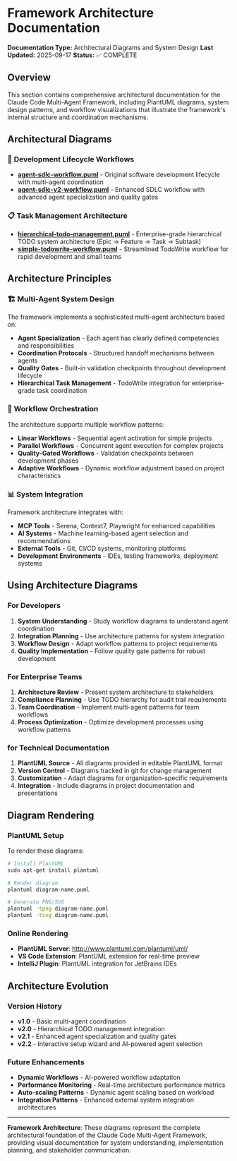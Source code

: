 # Framework Architecture Documentation

**Documentation Type:** Architectural Diagrams and System Design
**Last Updated:** 2025-09-17
**Status:** ✅ COMPLETE

## Overview

This section contains comprehensive architectural documentation for the Claude Code Multi-Agent Framework, including PlantUML diagrams, system design patterns, and workflow visualizations that illustrate the framework's internal structure and coordination mechanisms.

## Architectural Diagrams

### 🔄 **Development Lifecycle Workflows**
- **[agent-sdlc-workflow.puml](agent-sdlc-workflow.puml)** - Original software development lifecycle with multi-agent coordination
- **[agent-sdlc-v2-workflow.puml](agent-sdlc-v2-workflow.puml)** - Enhanced SDLC workflow with advanced agent specialization and quality gates

### 📋 **Task Management Architecture**
- **[hierarchical-todo-management.puml](hierarchical-todo-management.puml)** - Enterprise-grade hierarchical TODO system architecture (Epic → Feature → Task → Subtask)
- **[simple-todowrite-workflow.puml](simple-todowrite-workflow.puml)** - Streamlined TodoWrite workflow for rapid development and small teams

## Architecture Principles

### 🏗️ **Multi-Agent System Design**
The framework implements a sophisticated multi-agent architecture based on:
- **Agent Specialization** - Each agent has clearly defined competencies and responsibilities
- **Coordination Protocols** - Structured handoff mechanisms between agents
- **Quality Gates** - Built-in validation checkpoints throughout development lifecycle
- **Hierarchical Task Management** - TodoWrite integration for enterprise-grade task coordination

### 🔄 **Workflow Orchestration**
The architecture supports multiple workflow patterns:
- **Linear Workflows** - Sequential agent activation for simple projects
- **Parallel Workflows** - Concurrent agent execution for complex projects
- **Quality-Gated Workflows** - Validation checkpoints between development phases
- **Adaptive Workflows** - Dynamic workflow adjustment based on project characteristics

### 📊 **System Integration**
Framework architecture integrates with:
- **MCP Tools** - Serena, Context7, Playwright for enhanced capabilities
- **AI Systems** - Machine learning-based agent selection and recommendations
- **External Tools** - Git, CI/CD systems, monitoring platforms
- **Development Environments** - IDEs, testing frameworks, deployment systems

## Using Architecture Diagrams

### For Developers
1. **System Understanding** - Study workflow diagrams to understand agent coordination
2. **Integration Planning** - Use architecture patterns for system integration
3. **Workflow Design** - Adapt workflow patterns to project requirements
4. **Quality Implementation** - Follow quality gate patterns for robust development

### For Enterprise Teams
1. **Architecture Review** - Present system architecture to stakeholders
2. **Compliance Planning** - Use TODO hierarchy for audit trail requirements
3. **Team Coordination** - Implement multi-agent patterns for team workflows
4. **Process Optimization** - Optimize development processes using workflow patterns

### for Technical Documentation
1. **PlantUML Source** - All diagrams provided in editable PlantUML format
2. **Version Control** - Diagrams tracked in git for change management
3. **Customization** - Adapt diagrams for organization-specific requirements
4. **Integration** - Include diagrams in project documentation and presentations

## Diagram Rendering

### PlantUML Setup
To render these diagrams:
```bash
# Install PlantUML
sudo apt-get install plantuml

# Render diagram
plantuml diagram-name.puml

# Generate PNG/SVG
plantuml -tpng diagram-name.puml
plantuml -tsvg diagram-name.puml
```

### Online Rendering
- **PlantUML Server**: http://www.plantuml.com/plantuml/uml/
- **VS Code Extension**: PlantUML extension for real-time preview
- **IntelliJ Plugin**: PlantUML integration for JetBrains IDEs

## Architecture Evolution

### Version History
- **v1.0** - Basic multi-agent coordination
- **v2.0** - Hierarchical TODO management integration
- **v2.1** - Enhanced agent specialization and quality gates
- **v2.2** - Interactive setup wizard and AI-powered agent selection

### Future Enhancements
- **Dynamic Workflows** - AI-powered workflow adaptation
- **Performance Monitoring** - Real-time architecture performance metrics
- **Auto-scaling Patterns** - Dynamic agent scaling based on workload
- **Integration Patterns** - Enhanced external system integration architectures

---

**Framework Architecture**: These diagrams represent the complete architectural foundation of the Claude Code Multi-Agent Framework, providing visual documentation for system understanding, implementation planning, and stakeholder communication.